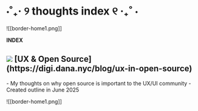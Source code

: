 # ⋅˚₊‧ ୨ thoughts index ୧ ‧₊˚ ⋅

![[border-home1.png]]

**INDEX**

<h2 className="font-semibold flex items-center space-x-2 h-auto">
	<img src="/_r/-/images/writing.png"/>
	 [UX & Open Source](https://digi.dana.nyc/blog/ux-in-open-source)
</h2>
- My thoughts on why open source is important to the UX/UI community
- Created outline in June 2025


![[border-home1.png]]